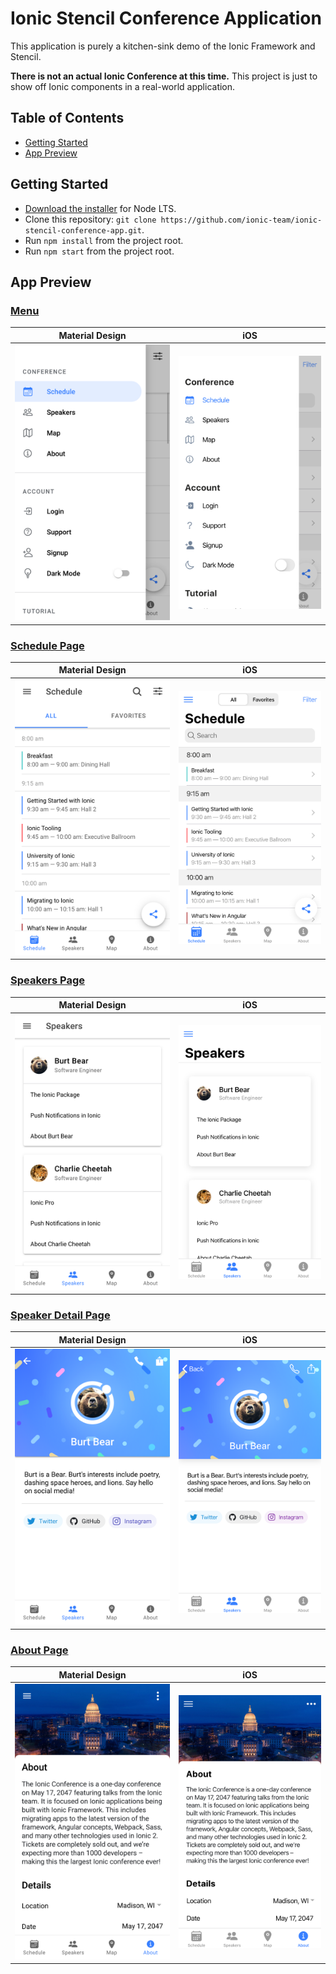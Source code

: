 # Ionic Stencil Conference Application

This application is purely a kitchen-sink demo of the Ionic Framework and Stencil.

**There is not an actual Ionic Conference at this time.** This project is just to show off Ionic components in a real-world application.


## Table of Contents
- [Getting Started](#getting-started)
- [App Preview](#app-preview)


## Getting Started

* [Download the installer](https://nodejs.org/) for Node LTS.
* Clone this repository: `git clone https://github.com/ionic-team/ionic-stencil-conference-app.git`.
* Run `npm install` from the project root.
* Run `npm start` from the project root.


## App Preview

### [Menu](https://github.com/ionic-team/ionic-stencil-conference-app/blob/master/src/components/app-root/app-root.tsx)

| Material Design  | iOS  |
| -----------------| -----|
| ![Android Menu](/resources/screenshots/android-menu.png) | ![iOS Menu](/resources/screenshots/ios-menu.png) |


### [Schedule Page](https://github.com/ionic-team/ionic-stencil-conference-app/blob/master/src/components/page-schedule/page-schedule.tsx)

| Material Design  | iOS  |
| -----------------| -----|
| ![Android Schedule](/resources/screenshots/android-schedule.png) | ![iOS Schedule](/resources/screenshots/ios-schedule.png) |

### [Speakers Page](https://github.com/ionic-team/ionic-stencil-conference-app/blob/master/src/components/page-speaker-list/page-speaker-list.tsx)

| Material Design  | iOS  |
| -----------------| -----|
| ![Android Speakers](/resources/screenshots/android-speakers.png) | ![iOS Speakers](/resources/screenshots/ios-speakers.png) |

### [Speaker Detail Page](https://github.com/ionic-team/ionic-stencil-conference-app/blob/master/src/components/page-speaker-detail/page-speaker-detail.tsx)

| Material Design  | iOS  |
| -----------------| -----|
| ![Android Speaker Detail](/resources/screenshots/android-speaker-detail.png) | ![iOS Speaker Detail](/resources/screenshots/ios-speaker-detail.png) |

### [About Page](https://github.com/ionic-team/ionic-stencil-conference-app/blob/master/src/components/page-about/page-about.tsx)

| Material Design  | iOS  |
| -----------------| -----|
| ![Android About](/resources/screenshots/android-about.png) | ![iOS About](/resources/screenshots/ios-about.png) |
